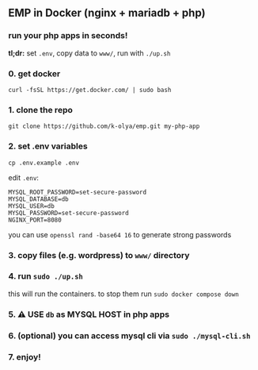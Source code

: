 ## EMP in Docker (nginx + mariadb + php)

### run your php apps in seconds!
**tl;dr:** set `.env`, copy data to `www/`, run with `./up.sh`


### 0. get docker
```
curl -fsSL https://get.docker.com/ | sudo bash
```


### 1. clone the repo
```
git clone https://github.com/k-olya/emp.git my-php-app
```


### 2. set .env variables
```
cp .env.example .env
```
edit `.env`:
```
MYSQL_ROOT_PASSWORD=set-secure-password
MYSQL_DATABASE=db
MYSQL_USER=db
MYSQL_PASSWORD=set-secure-password
NGINX_PORT=8080
```
you can use `openssl rand -base64 16` to generate strong passwords


### 3. copy files (e.g. wordpress) to `www/` directory


### 4. run `sudo ./up.sh`
this will run the containers. to stop them run `sudo docker compose down`


### 5. ⚠️ USE `db` as MYSQL HOST in php apps


### 6. (optional) you can access mysql cli via `sudo ./mysql-cli.sh`


### 7. enjoy!
